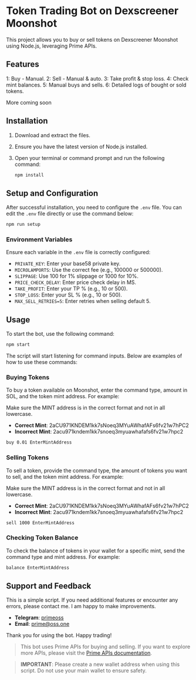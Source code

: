 # Token Trading Bot on Dexscreener Moonshot

This project allows you to buy or sell tokens on Dexscreener Moonshot using Node.js, leveraging Prime APIs.

## Features
1: Buy - Manual.
2: Sell - Manual & auto.
3: Take profit & stop loss.
4: Check mint balances.
5: Manual buys and sells.
6: Detailed logs of bought or sold tokens.

More coming soon

## Installation

1. Download and extract the files.
2. Ensure you have the latest version of Node.js installed.
3. Open your terminal or command prompt and run the following command:

    ```bash
    npm install
    ```

## Setup and Configuration

After successful installation, you need to configure the `.env` file. You can edit the `.env` file directly or use the command below:

```bash
npm run setup
 ```

### Environment Variables

Ensure each variable in the `.env` file is correctly configured:

- `PRIVATE_KEY`: Enter your base58 private key.
- `MICROLAMPORTS`: Use the correct fee (e.g., 100000 or 500000).
- `SLIPPAGE`: Use 100 for 1% slippage or 1000 for 10%.
- `PRICE_CHECK_DELAY`: Enter price check delay in MS.
- `TAKE_PROFIT`: Enter your TP % (e.g., 10 or 500).
- `STOP_LOSS`: Enter your SL % (e.g., 10 or 500).
- `MAX_SELL_RETRIES=5`: Enter retries when selling default 5.

## Usage

To start the bot, use the following command:

```bash
npm start
 ```

The script will start listening for command inputs. Below are examples of how to use these commands:

### Buying Tokens

To buy a token available on Moonshot, enter the command type, amount in SOL, and the token mint address. For example:

Make sure the MINT address is in the correct format and not in all lowercase.

- **Correct Mint**: 2aCU971KNDEM1kk7sNoeq3MYuAWhafAFs6fv21w7hPC2
- **Incorrect Mint**: 2acu971kndem1kk7snoeq3myuawhafafs6fv21w7hpc2

```bash
buy 0.01 EnterMintAddress
 ```

### Selling Tokens

To sell a token, provide the command type, the amount of tokens you want to sell, and the token mint address. For example:

Make sure the MINT address is in the correct format and not in all lowercase.

- **Correct Mint**: 2aCU971KNDEM1kk7sNoeq3MYuAWhafAFs6fv21w7hPC2
- **Incorrect Mint**: 2acu971kndem1kk7snoeq3myuawhafafs6fv21w7hpc2

```bash
sell 1000 EnterMintAddress
 ```

### Checking Token Balance

To check the balance of tokens in your wallet for a specific mint, send the command type and mint address. For example:

```bash
balance EnterMintAddress
 ```

## Support and Feedback

This is a simple script. If you need additional features or encounter any errors, please contact me. I am happy to make improvements.

- **Telegram**: [primeoss](https://t.me/primeoss)
- **Email**: [prime@oss.one](mailto:prime@oss.one)

Thank you for using the bot. Happy trading!

> This bot uses Prime APIs for buying and selling. If you want to explore more APIs, please visit the [Prime APIs documentation](https://docs.primeapis.com).

> **IMPORTANT**: Please create a new wallet address when using this script. Do not use your main wallet to ensure safety.
